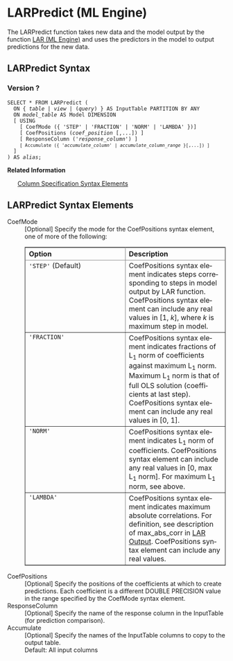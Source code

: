 <div class="nested0" aria-labelledby="ariaid-title1" topicindex="1" topicid="gly1507907689115" id="gly1507907689115"><h1 class="title topictitle1" id="ariaid-title1">LARPredict (ML Engine)</h1><div class="body conbody">
<p class="p">The LARPredict function takes new data and the model output by the function <a href="qge1558473595644.md#kgp1507674176574">LAR (ML Engine)</a> and uses the predictors in the model to output predictions for the new data.</p></div><div class="topic reference nested1" aria-labelledby="ariaid-title2" topicindex="2" topicid="qwf1507907892688" xml:lang="en-us" lang="en-us" id="qwf1507907892688">
<h2 class="title topictitle2" id="ariaid-title2">LARPredict Syntax</h2><div class="body refbody"><div class="section" id="qwf1507907892688__section_N1007D_N10022_N10001">
<h3 class="title sectiontitle">Version ?</h3><pre class="pre codeblock" xml:space="preserve"><code>SELECT * FROM LARPredict (
  <span>ON { <var class="keyword varname">table</var> | <var class="keyword varname">view</var> | (<var class="keyword varname">query</var>) }</span> AS InputTable PARTITION BY ANY
  ON <var class="keyword varname">model_table</var> AS Model DIMENSION
  [ USING
    [ CoefMode ({ 'STEP' | 'FRACTION' | 'NORM' | 'LAMBDA' })]
    [ CoefPositions (<var class="keyword varname">coef_position</var> [,...]) ]
    [ ResponseColumn ('<var class="keyword varname">response_column</var>') ]
    <code class="ph codeph">[ Accumulate ({ '<var class="keyword varname">accumulate_column</var>' | <var class="keyword varname">accumulate_column_range</var> }[,...]) ]</code>
  ]
) AS <var class="keyword varname">alias</var>;</code></pre></div></div><div class="related-links"><div class="linklistheader"><p></p><b>Related Information</b></div>
<ul class="linklist linklist relinfo"><div class="linklistmember"><a href="ndv1557782188375.md">Column Specification Syntax Elements</a></div></ul></div></div><div class="topic reference nested1" aria-labelledby="ariaid-title3" topicindex="3" topicid="rgi1507913218522" xml:lang="en-us" lang="en-us" id="rgi1507913218522">
<h2 class="title topictitle2" id="ariaid-title3">LARPredict Syntax Elements</h2><div class="body refbody"><div class="section" id="rgi1507913218522__section_N10011_N1000E_N10001"><dl class="dl parml"><dt class="dt pt dlterm">CoefMode</dt><dd class="dd pd">[Optional] Specify the mode for the CoefPositions syntax element, one of more of the following:
<div class="tablenoborder"><table cellpadding="4" cellspacing="0" summary="" id="rgi1507913218522__table_u4q_n5y_fdb" class="table" frame="border" border="1" rules="all"><div class="caption"></div><colgroup span="1"><col style="width:50%" span="1"></col><col style="width:50%" span="1"></col></colgroup><thead class="thead" style="text-align:left;"><tr class="row"><th class="entry cellrowborder" style="vertical-align:top;" id="d104853e145" rowspan="1" colspan="1">Option</th><th class="entry cellrowborder" style="vertical-align:top;" id="d104853e147" rowspan="1" colspan="1">Description</th></tr></thead><tbody class="tbody"><tr class="row"><td class="entry cellrowborder" style="vertical-align:top;" headers="d104853e145" rowspan="1" colspan="1"><code class="ph codeph">'STEP'</code> (Default)</td><td class="entry cellrowborder" style="vertical-align:top;" headers="d104853e147" rowspan="1" colspan="1">CoefPositions syntax element indicates steps corresponding to steps in model output by LAR function. CoefPositions syntax element can include any real values in [1, <var class="keyword varname">k</var>], where <var class="keyword varname">k</var> is maximum step in model.</td></tr><tr class="row"><td class="entry cellrowborder" style="vertical-align:top;" headers="d104853e145" rowspan="1" colspan="1"><code class="ph codeph">'FRACTION'</code></td><td class="entry cellrowborder" style="vertical-align:top;" headers="d104853e147" rowspan="1" colspan="1">CoefPositions syntax element indicates fractions of L<span><sub>1</sub></span> norm of coefficients against maximum L<span><sub>1</sub></span> norm. Maximum L<span><sub>1</sub></span> norm is that of full OLS solution (coefficients at last step). CoefPositions syntax element can include any real values in [0, 1].</td></tr><tr class="row"><td class="entry cellrowborder" style="vertical-align:top;" headers="d104853e145" rowspan="1" colspan="1"><code class="ph codeph">'NORM'</code></td><td class="entry cellrowborder" style="vertical-align:top;" headers="d104853e147" rowspan="1" colspan="1">CoefPositions syntax element indicates L<span><sub>1</sub></span> norm of coefficients. CoefPositions syntax element can include any real values in [0, max L<span><sub>1</sub></span> norm]. For maximum L<span><sub>1</sub></span> norm, see above.</td></tr><tr class="row"><td class="entry cellrowborder" style="vertical-align:top;" headers="d104853e145" rowspan="1" colspan="1"><code class="ph codeph">'LAMBDA'</code></td><td class="entry cellrowborder" style="vertical-align:top;" headers="d104853e147" rowspan="1" colspan="1">CoefPositions syntax element indicates maximum absolute correlations. For definition, see description of max_abs_corr in <a href="bwr1562014073689.md">LAR Output</a>. CoefPositions syntax element can include any real values.</td></tr></tbody></table></div></dd><dt class="dt pt dlterm">CoefPositions</dt><dd class="dd pd">[Optional] Specify the positions of the coefficients at which to create predictions. Each coefficient is a different DOUBLE PRECISION value in the range specified by the CoefMode syntax element.</dd><dt class="dt pt dlterm">ResponseColumn</dt><dd class="dd pd">[Optional] Specify the name of the response column in the InputTable (for prediction comparison).</dd><dt class="dt pt dlterm">Accumulate</dt><dd class="dd pd">[Optional] Specify the names of the InputTable columns to copy to the output table.</dd><dd class="dd pd ddexpand">Default: All input columns</dd></dl></div></div></div></div>
